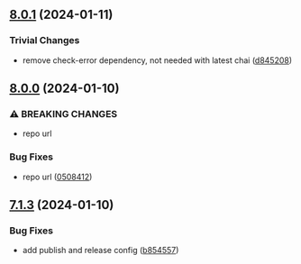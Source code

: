 ## [8.0.1](https://github.com/rvagg/chai-as-promised/compare/v8.0.0...v8.0.1) (2024-01-11)


### Trivial Changes

* remove check-error dependency, not needed with latest chai ([d845208](https://github.com/rvagg/chai-as-promised/commit/d8452085d95251880729cd43fd1a51cb6a89929e))

## [8.0.0](https://github.com/rvagg/chai-as-promised/compare/v7.1.3...v8.0.0) (2024-01-10)


### ⚠ BREAKING CHANGES

* repo url

### Bug Fixes

* repo url ([0508412](https://github.com/rvagg/chai-as-promised/commit/0508412750238a5c4519651904ee3661948dc541))

## [7.1.3](https://github.com/rvagg/chai-as-promised/compare/v7.1.2...v7.1.3) (2024-01-10)


### Bug Fixes

* add publish and release config ([b854557](https://github.com/rvagg/chai-as-promised/commit/b8545579e3b580b9d84284da316609ab220223aa))
